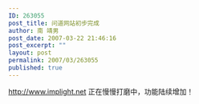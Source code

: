 ```yaml
---
ID: 263055
post_title: 问道网站初步完成
author: 南 靖男
post_date: 2007-03-22 21:46:16
post_excerpt: ""
layout: post
permalink: 2007/03/263055
published: true
---
```

<a href="http://www.implight.net">http://www.implight.net</a> 正在慢慢打磨中，功能陆续增加！